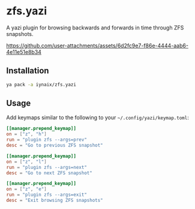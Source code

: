 # zfs.yazi

A yazi plugin for browsing backwards and forwards in time through ZFS snapshots.

https://github.com/user-attachments/assets/6d2fc9e7-f86e-4444-aab6-4e11e51e8b34

## Installation

```sh
ya pack -a iynaix/zfs.yazi
```

## Usage

Add keymaps similar to the following to your `~/.config/yazi/keymap.toml`:

```toml
[[manager.prepend_keymap]]
on = ["z", "h"]
run = "plugin zfs --args=prev"
desc = "Go to previous ZFS snapshot"

[[manager.prepend_keymap]]
on = ["z", "l"]
run = "plugin zfs --args=next"
desc = "Go to next ZFS snapshot"

[[manager.prepend_keymap]]
on = ["z", "e"]
run = "plugin zfs --args=exit"
desc = "Exit browsing ZFS snapshots"
```
